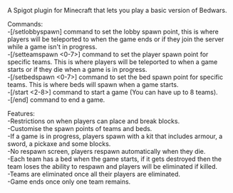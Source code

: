 A Spigot plugin for Minecraft that lets you play a basic version of Bedwars.

Commands: <br/>
  -[/setlobbyspawn] command to set the lobby spawn point, this is where players will be teleported to when the game ends or if they join the server while a game isn't in progress. <br/>
  -[/setteamspawn <0-7>] command to set the player spawn point for specific teams. This is where players will be teleported to when a game starts or if they die when a game is in progress. <br/>
  -[/setbedspawn <0-7>] command to set the bed spawn point for specific teams. This is where beds will spawn when a game starts. <br/>
  -[/start <2-8>] command to start a game (You can have up to 8 teams). <br/>
  -[/end] command to end a game. <br/>

Features: <br/>
  -Restrictions on when players can place and break blocks. <br/>
  -Customise the spawn points of teams and beds. <br/>
  -If a game is in progress, players spawn with a kit that includes armour, a sword, a pickaxe and some blocks. <br/>
  -No respawn screen, players respawn automatically when they die. <br/>
  -Each team has a bed when the game starts, if it gets destroyed then the team loses the ability to respawn and players will be eliminated if killed. <br/>
  -Teams are eliminated once all their players are eliminated. <br/>
  -Game ends once only one team remains. <br/>
